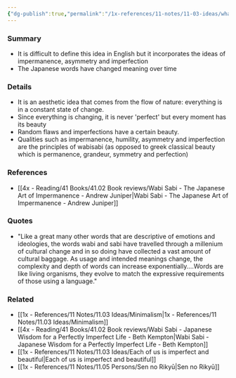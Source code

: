 ```yaml
---
{"dg-publish":true,"permalink":"/1x-references/11-notes/11-03-ideas/what-is-wabisabi/","title":"permanent note"}
---
```



### Summary
- It is difficult to define this idea in English but it incorporates the ideas of impermanence, asymmetry and imperfection
- The Japanese words have changed meaning over time

### Details
- It is an aesthetic idea that comes from the flow of nature: everything is in a constant state of change.
- Since everything is changing, it is never 'perfect' but every moment has its beauty
- Random flaws and imperfections have a certain beauty.
- Qualities such as impermanence, humility, asymmetry and imperfection are the principles of wabisabi (as opposed to greek classical beauty which is permanence, grandeur, symmetry and perfection)

### References
- [[4x - Reading/41 Books/41.02 Book reviews/Wabi Sabi - The Japanese Art of Impermanence - Andrew Juniper\|Wabi Sabi - The Japanese Art of Impermanence - Andrew Juniper]]

### Quotes
- "Like a great many other words that are descriptive of emotions and ideologies, the words wabi and sabi have travelled through a millenium of cultural change and in so doing have collected a vast amount of cultural baggage. As usage and intended meanings change, the complexity and depth of words can increase exponentially....Words are like living organisms, they evolve to match the expressive requirements of those using a language."

### Related
- [[1x - References/11 Notes/11.03 Ideas/Minimalism\|1x - References/11 Notes/11.03 Ideas/Minimalism]]
- [[4x - Reading/41 Books/41.02 Book reviews/Wabi Sabi - Japanese Wisdom for a Perfectly Imperfect Life - Beth Kempton\|Wabi Sabi - Japanese Wisdom for a Perfectly Imperfect Life - Beth Kempton]]
- [[1x - References/11 Notes/11.03 Ideas/Each of us is imperfect and beautiful\|Each of us is imperfect and beautiful]]
- [[1x - References/11 Notes/11.05 Persons/Sen no Rikyū\|Sen no Rikyū]]